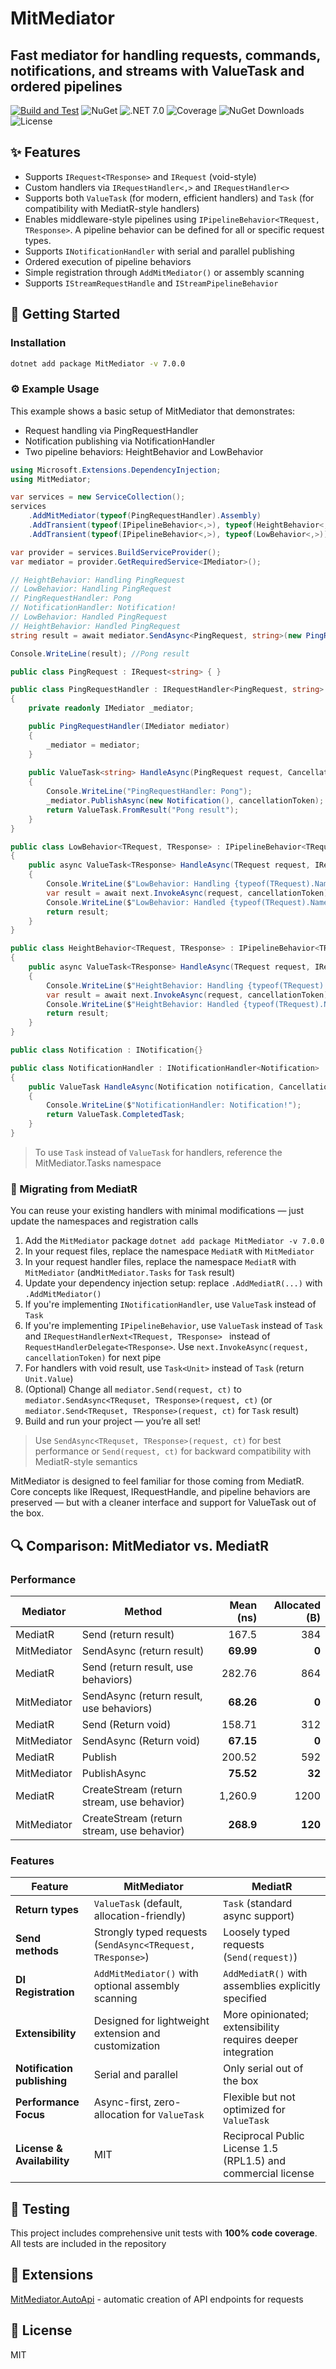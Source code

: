 MitMediator
=======
## Fast mediator for handling requests, commands, notifications, and streams with ValueTask and ordered pipelines
[![Build and Test](https://github.com/dzmprt/MitMediator/actions/workflows/dotnet.yml/badge.svg)](https://github.com/dzmprt/MitMediator/actions/workflows/dotnet.yml)
![NuGet](https://img.shields.io/nuget/v/MitMediator)
![.NET 7.0](https://img.shields.io/badge/Version-.NET%207.0-informational?style=flat&logo=dotnet)
![Coverage](https://img.shields.io/badge/coverage-100%25-brightgreen)
![NuGet Downloads](https://img.shields.io/nuget/dt/MitMediator)
![License](https://img.shields.io/github/license/dzmprt/MitMediator)

## ✨ Features

- Supports `IRequest<TResponse>` and `IRequest` (void-style)
- Custom handlers via `IRequestHandler<,>` and `IRequestHandler<>`
- Supports both `ValueTask` (for modern, efficient handlers) and `Task` (for compatibility with MediatR-style handlers)
- Enables middleware-style pipelines using `IPipelineBehavior<TRequest, TResponse>`. A pipeline behavior can be defined for all or specific request types.
- Supports `INotificationHandler` with serial and parallel publishing
- Ordered execution of pipeline behaviors
- Simple registration through `AddMitMediator()` or assembly scanning
- Supports `IStreamRequestHandle` and `IStreamPipelineBehavior`

## 🚀 Getting Started

### Installation

```bash
dotnet add package MitMediator -v 7.0.0
```

### ⚙️ Example Usage

This example shows a basic setup of MitMediator that demonstrates:
* Request handling via PingRequestHandler
* Notification publishing via NotificationHandler
* Two pipeline behaviors: HeightBehavior and LowBehavior

```cs
using Microsoft.Extensions.DependencyInjection;
using MitMediator;

var services = new ServiceCollection();
services
    .AddMitMediator(typeof(PingRequestHandler).Assembly)
    .AddTransient(typeof(IPipelineBehavior<,>), typeof(HeightBehavior<,>))
    .AddTransient(typeof(IPipelineBehavior<,>), typeof(LowBehavior<,>));

var provider = services.BuildServiceProvider();
var mediator = provider.GetRequiredService<IMediator>();

// HeightBehavior: Handling PingRequest
// LowBehavior: Handling PingRequest
// PingRequestHandler: Pong
// NotificationHandler: Notification!
// LowBehavior: Handled PingRequest
// HeightBehavior: Handled PingRequest
string result = await mediator.SendAsync<PingRequest, string>(new PingRequest(), CancellationToken.None);

Console.WriteLine(result); //Pong result

public class PingRequest : IRequest<string> { }

public class PingRequestHandler : IRequestHandler<PingRequest, string>
{
    private readonly IMediator _mediator;

    public PingRequestHandler(IMediator mediator)
    {
        _mediator = mediator;
    }
    
    public ValueTask<string> HandleAsync(PingRequest request, CancellationToken cancellationToken)
    {
        Console.WriteLine("PingRequestHandler: Pong");
        _mediator.PublishAsync(new Notification(), cancellationToken);
        return ValueTask.FromResult("Pong result");
    }
}

public class LowBehavior<TRequest, TResponse> : IPipelineBehavior<TRequest, TResponse> where TRequest : IRequest<TResponse>
{
    public async ValueTask<TResponse> HandleAsync(TRequest request, IRequestHandlerNext<TRequest, TResponse> next, CancellationToken cancellationToken)
    {
        Console.WriteLine($"LowBehavior: Handling {typeof(TRequest).Name}");
        var result = await next.InvokeAsync(request, cancellationToken);
        Console.WriteLine($"LowBehavior: Handled {typeof(TRequest).Name}");
        return result;
    }
}

public class HeightBehavior<TRequest, TResponse> : IPipelineBehavior<TRequest, TResponse> where TRequest : IRequest<TResponse>
{
    public async ValueTask<TResponse> HandleAsync(TRequest request, IRequestHandlerNext<TRequest, TResponse> next, CancellationToken cancellationToken)
    {
        Console.WriteLine($"HeightBehavior: Handling {typeof(TRequest).Name}");
        var result = await next.InvokeAsync(request, cancellationToken);
        Console.WriteLine($"HeightBehavior: Handled {typeof(TRequest).Name}");
        return result;
    }
}

public class Notification : INotification{}

public class NotificationHandler : INotificationHandler<Notification>
{
    public ValueTask HandleAsync(Notification notification, CancellationToken cancellationToken)
    {
        Console.WriteLine($"NotificationHandler: Notification!");
        return ValueTask.CompletedTask;
    }
}
```

> To use `Task` instead of `ValueTask` for handlers, reference the MitMediator.Tasks namespace

### 🔁 Migrating from MediatR

You can reuse your existing handlers with minimal modifications — just update the namespaces and registration calls

1. Add the `MitMediator` package `dotnet add package MitMediator -v 7.0.0`
2. In your request files, replace the namespace `MediatR` with `MitMediator`
3. In your request handler files, replace the namespace `MediatR` with `MitMediator` (and`MitMediator.Tasks` for `Task` result)
4. Update your dependency injection setup: replace `.AddMediatR(...)` with `.AddMitMediator()`
5. If you're implementing `INotificationHandler`, use `ValueTask` instead of `Task`
6. If you're implementing `IPipelineBehavior`, use `ValueTask` instead of `Task` and `IRequestHandlerNext<TRequest, TResponse> ` instead of  `RequestHandlerDelegate<TResponse>`. Use `next.InvokeAsync(request, cancellationToken)` for next pipe
7. For handlers with void result, use `Task<Unit>` instead of `Task` (return `Unit.Value`)
8. (Optional) Change all `mediator.Send(request, ct)` to `mediator.SendAsync<TRequset, TResponse>(request, ct)` (or `mediator.Send<TRequset, TResponse>(request, ct)` for `Task` result)
9. Build and run your project — you’re all set!

> Use `SendAsync<TRequset, TResponse>(request, ct)` for best performance or `Send(request, ct)` for backward compatibility with MediatR-style semantics

MitMediator is designed to feel familiar for those coming from MediatR. Core concepts like IRequest, IRequestHandle, and pipeline behaviors are preserved — but with a cleaner interface and support for ValueTask out of the box.

## 🔍 Comparison: MitMediator vs. MediatR

### Performance

| Mediator    | Method                                     | Mean (ns) | Allocated (B) |
|-------------|--------------------------------------------|----------:|--------------:|
| MediatR     | Send (return result)                       |     167.5 |           384 |
| MitMediator | SendAsync (return result)                  | **69.99** |         **0** |
| MediatR     | Send (return result, use behaviors)        |    282.76 |           864 |
| MitMediator | SendAsync (return result, use behaviors)   | **68.26** |         **0** |
| MediatR     | Send (Return void)                         |    158.71 |           312 |
| MitMediator | SendAsync (Return void)                    | **67.15** |         **0** |
| MediatR     | Publish                                    |    200.52 |           592 |
| MitMediator | PublishAsync                               | **75.52** |        **32** |
| MediatR     | CreateStream (return stream, use behavior) |   1,260.9 |          1200 |
| MitMediator | CreateStream (return stream, use behavior) | **268.9** |       **120** |

### Features

| Feature                     | MitMediator                                                | MediatR                                                     |
|-----------------------------|------------------------------------------------------------|-------------------------------------------------------------|
| **Return types**            | `ValueTask` (default, allocation-friendly)                 | `Task` (standard async support)                             |
| **Send methods**            | Strongly typed requests (`SendAsync<TRequest, TResponse>`) | Loosely typed requests (`Send(request)`)                    |
| **DI Registration**         | `AddMitMediator()` with optional assembly scanning         | `AddMediatR()` with assemblies explicitly specified         |
| **Extensibility**           | Designed for lightweight extension and customization       | More opinionated; extensibility requires deeper integration |
| **Notification publishing** | Serial and parallel                                        | Only serial out of the box                                  |
| **Performance Focus**       | Async-first, zero-allocation for `ValueTask`               | Flexible but not optimized for `ValueTask`                  |
| **License & Availability**  | MIT                                                        | Reciprocal Public License 1.5 (RPL1.5) and commercial license |

## 🧪 Testing

This project includes comprehensive unit tests with **100% code coverage**. All tests are included in the repository

## 🧩 Extensions

[MitMediator.AutoApi](https://github.com/dzmprt/MitMediator.AutoApi) - automatic creation of API endpoints for requests

## 📜 License

MIT


